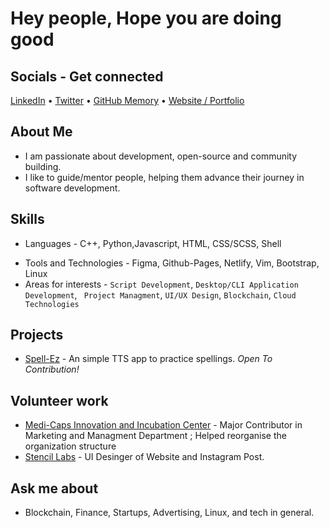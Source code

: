 # Hey people, Hope you are doing good
[](https://github.com/jammutkarsh/jammutkarsh/github-banner.png?raw=true)
## Socials - Get connected


  [LinkedIn](https://www.linkedin.com/in/5utkarshc/) &bullet;
  [Twitter](https://twitter.com/JammUtkarsh) &bullet;
  [GitHub Memory](https://githubmemory.com/@JammUtkarsh) &bullet;
  [Website / Portfolio](https://utkarshchourasia.in/) 
  <!-- [Resume](gonna make soon) &bullet; -->


## About Me

- I am passionate about development, open-source and community building.
- I like to guide/mentor people, helping them advance their journey in software development.

## Skills

- Languages - C++, Python,Javascript,  HTML, CSS/SCSS, Shell
<!-- - Libraries & Frameworks - Nope -->
- Tools and Technologies - Figma, Github-Pages, Netlify, Vim, Bootstrap, Linux
- Areas for interests - `Script Development`, `Desktop/CLI Application Development`, ` Project Managment`, `UI/UX Design`, `Blockchain`, `Cloud Technologies`

## Projects

- [Spell-Ez](https://github.com/JammingCollege/Spell-Ez-Python) - An simple TTS app to practice spellings. *Open To Contribution!*

## Volunteer work

- [Medi-Caps Innovation and Incubation Center](http://miic.medicaps.ac.in/) - Major Contributor in Marketing and Managment Department ; Helped reorganise the organization structure
- [Stencil Labs](https://www.instagram.com/stencillabs/) - UI Desinger of Website and Instagram Post.
## Ask me about

 - Blockchain, Finance, Startups, Advertising, Linux, and tech in general.